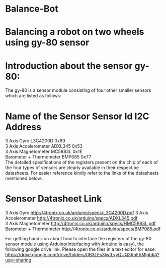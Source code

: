 # Balance-Bot

# Balancing a robot on two wheels using gy-80 sensor

# Introduction about the sensor gy-80:
 The gy-80 is a sensor module consisting of four other smaller sensors which are listed as follows:
 
# Name of the Sensor       Sensor Id  I2C Address
 3 Axis Gyro	             L3G4200D  	0x69	
 3 Axis Accelerometer	     ADXL345 	  0x53	
 3 Axis Magnetometer       MC5883L	  0x1E	
 Barometer + Thermometer	 BMP085	    0x77	
 The detailed spesifications of the registers present on the chip of each of the four types of sensors are clearly available in their
 respectibe datasheets. For easier reference kindly refer to the links of the datasheets mentioned below:
 
 # Sensor                    Datasheet Link
  3 Axis Gyro	             	http://4tronix.co.uk/arduino/specs/L3G4200D.pdf
  3 Axis Accelerometer	    http://4tronix.co.uk/arduino/specs/ADXL345.pdf	
  3 Axis Magnetometer       http://4tronix.co.uk/arduino/specs/HMC5883L.pdf
  Barometer + Thermometer   http://4tronix.co.uk/arduino/specs/BMP085.pdf
  
  For getting hands-on about how to interface the registers of the gy-80 sensor module using Arduino(Interfacing with Arduino is easy),
  the following google drive link. Please open the files in a text editor for ease:
  https://drive.google.com/drive/folders/0B3LEs3IwtLvyQUQ3RnFhMlgtdjA?usp=sharing
  
